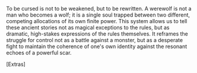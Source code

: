 To be cursed is not to be weakened, but to be rewritten. A werewolf is not a man who becomes a wolf; it is a single soul trapped between two different, competing allocations of its own finite power. This system allows us to tell these ancient stories not as magical exceptions to the rules, but as dramatic, high-stakes expressions of the rules themselves. It reframes the struggle for control not as a battle against a monster, but as a desperate fight to maintain the coherence of one's own identity against the resonant echoes of a powerful scar.

[Extras]